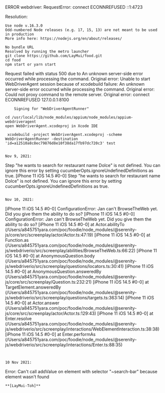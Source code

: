 ERROR webdriver: RequestError: connect ECONNREFUSED ::1:4723

Resolution:

```
Use node v.16.3.0
Odd-numbered Node releases (e.g. 17, 15, 13) are not meant to be used in production
More info here: https://nodejs.org/en/about/releases/
```

```
No bundle URL
Resolved by running the metro launcher
git clone https://github.com/LayMui/food.git
cd food
npm start or yarn start
```

Request failed with status 500 due to An unknown server-side error occurred while processing the command. Original error: Unable to start WebDriverAgent session because of xcodebuild failure: An unknown server-side error occurred while processing the command. Original error: Could not proxy command to the remote server. Original error: connect ECONNREFUSED 127.0.0.1:8100

```
	Signing for "WebDriverAgentRunner"

cd /usr/local/lib/node_modules/appium/node_modules/appium-webdriveragent
open WebDriverAgent.xcodeproj in Xcode IDE

 xcodebuild -project WebDriverAgent.xcodeproj -scheme WebDriverAgentRunner -destination 'id=a12510a8c8ec79876d8e10f38da17fb97dc720c3' test


Nov 9, 2021:
```

Step "he wants to search for restaurant name Dolce" is not defined. You can ignore this error by setting cucumberOpts.ignoreUndefinedDefinitions as true.
[iPhone 11 iOS 14.5 #0-0] Step "he wants to search for restaurant name Dolce" is not defined. You can ignore this error by setting cucumberOpts.ignoreUndefinedDefinitions as true.

```

Nov 10, 2021:
```

[iPhone 11 iOS 14.5 #0-0] ConfigurationError: Jan can't BrowseTheWeb yet. Did you give them the ability to do so?
[iPhone 11 iOS 14.5 #0-0] ConfigurationError: Jan can't BrowseTheWeb yet. Did you give them the ability to do so?
[iPhone 11 iOS 14.5 #0-0] at Actor.abilityTo (/Users/a845751yara.com/poc/foodie/node_modules/@serenity-js/core/src/screenplay/actor/Actor.ts:47:19)
[iPhone 11 iOS 14.5 #0-0] at Function.as (/Users/a845751yara.com/poc/foodie/node_modules/@serenity-js/webdriverio/src/screenplay/abilities/BrowseTheWeb.ts:66:22)
[iPhone 11 iOS 14.5 #0-0] at AnonymousQuestion.body (/Users/a845751yara.com/poc/foodie/node_modules/@serenity-js/webdriverio/src/screenplay/questions/locators.ts:30:41)
[iPhone 11 iOS 14.5 #0-0] at AnonymousQuestion.answeredBy (/Users/a845751yara.com/poc/foodie/node_modules/@serenity-js/core/src/screenplay/Question.ts:232:21)
[iPhone 11 iOS 14.5 #0-0] at TargetElement.answeredBy (/Users/a845751yara.com/poc/foodie/node_modules/@serenity-js/webdriverio/src/screenplay/questions/targets.ts:363:14)
[iPhone 11 iOS 14.5 #0-0] at Actor.answer (/Users/a845751yara.com/poc/foodie/node_modules/@serenity-js/core/src/screenplay/actor/Actor.ts:129:43)
[iPhone 11 iOS 14.5 #0-0] at Enter.resolve (/Users/a845751yara.com/poc/foodie/node_modules/@serenity-js/webdriverio/src/screenplay/interactions/WebElementInteraction.ts:38:38)
[iPhone 11 iOS 14.5 #0-0] at Enter.performAs (/Users/a845751yara.com/poc/foodie/node_modules/@serenity-js/webdriverio/src/screenplay/interactions/Enter.ts:88:35)

```


10 Nov 2021:
```
Error: Can't call addValue on element with selector "~search-bar" because element wasn't found
```
**[LayMui-Toh]**
```
